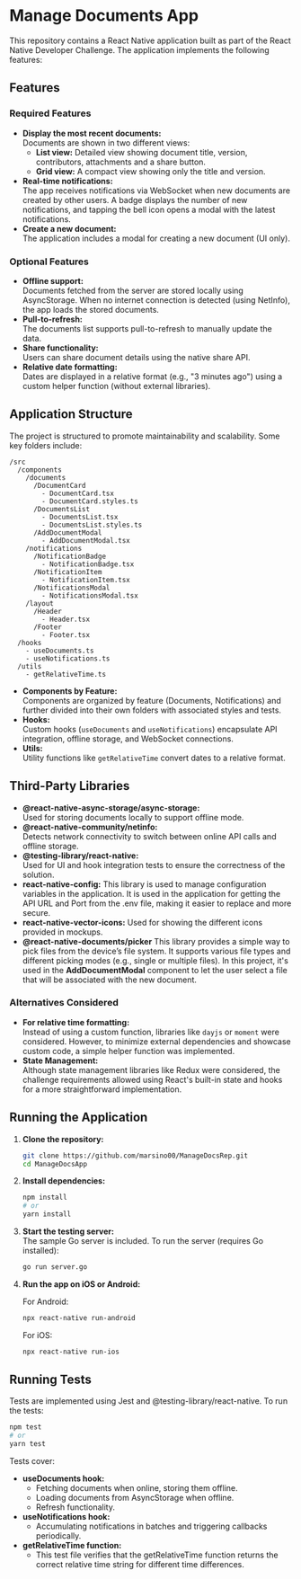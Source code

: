 # Manage Documents App

This repository contains a React Native application built as part of the React Native Developer Challenge. The application implements the following features:

## Features

### Required Features

- **Display the most recent documents:**  
  Documents are shown in two different views:
  - **List view:** Detailed view showing document title, version, contributors, attachments and a share button.
  - **Grid view:** A compact view showing only the title and version.
- **Real-time notifications:**  
  The app receives notifications via WebSocket when new documents are created by other users. A badge displays the number of new notifications, and tapping the bell icon opens a modal with the latest notifications.
- **Create a new document:**  
  The application includes a modal for creating a new document (UI only).

### Optional Features

- **Offline support:**  
  Documents fetched from the server are stored locally using AsyncStorage. When no internet connection is detected (using NetInfo), the app loads the stored documents.
- **Pull-to-refresh:**  
  The documents list supports pull-to-refresh to manually update the data.
- **Share functionality:**  
  Users can share document details using the native share API.
- **Relative date formatting:**  
  Dates are displayed in a relative format (e.g., "3 minutes ago") using a custom helper function (without external libraries).

## Application Structure

The project is structured to promote maintainability and scalability. Some key folders include:

```
/src
  /components
    /documents
      /DocumentCard
        - DocumentCard.tsx
        - DocumentCard.styles.ts
      /DocumentsList
        - DocumentsList.tsx
        - DocumentsList.styles.ts
      /AddDocumentModal
        - AddDocumentModal.tsx
    /notifications
      /NotificationBadge
        - NotificationBadge.tsx
      /NotificationItem
        - NotificationItem.tsx
      /NotificationsModal
        - NotificationsModal.tsx
    /layout
      /Header
        - Header.tsx
      /Footer
        - Footer.tsx
  /hooks
    - useDocuments.ts
    - useNotifications.ts
  /utils
    - getRelativeTime.ts
```

- **Components by Feature:**  
  Components are organized by feature (Documents, Notifications) and further divided into their own folders with associated styles and tests.
- **Hooks:**  
  Custom hooks (`useDocuments` and `useNotifications`) encapsulate API integration, offline storage, and WebSocket connections.
- **Utils:**  
  Utility functions like `getRelativeTime` convert dates to a relative format.

## Third-Party Libraries

- **@react-native-async-storage/async-storage:**  
  Used for storing documents locally to support offline mode.
- **@react-native-community/netinfo:**  
  Detects network connectivity to switch between online API calls and offline storage.
- **@testing-library/react-native:**  
  Used for UI and hook integration tests to ensure the correctness of the solution.
- **react-native-config:**
  This library is used to manage configuration variables in the application. It is used in the application for getting the API URL and Port from the .env file, making it easier to replace and more secure.
- **react-native-vector-icons:**
  Used for showing the different icons provided in mockups.
- **@react-native-documents/picker**
  This library provides a simple way to pick files from the device’s file system. It supports various file types and different picking modes (e.g., single or multiple files). In this project, it's used in the **AddDocumentModal** component to let the user select a file that will be associated with the new document.

### Alternatives Considered

- **For relative time formatting:**  
  Instead of using a custom function, libraries like `dayjs` or `moment` were considered. However, to minimize external dependencies and showcase custom code, a simple helper function was implemented.
- **State Management:**  
  Although state management libraries like Redux were considered, the challenge requirements allowed using React's built-in state and hooks for a more straightforward implementation.

## Running the Application

1. **Clone the repository:**

   ```bash
   git clone https://github.com/marsino00/ManageDocsRep.git
   cd ManageDocsApp
   ```

2. **Install dependencies:**

   ```bash
   npm install
   # or
   yarn install
   ```

3. **Start the testing server:**  
   The sample Go server is included. To run the server (requires Go installed):

   ```bash
   go run server.go
   ```

4. **Run the app on iOS or Android:**

   For Android:

   ```bash
   npx react-native run-android
   ```

   For iOS:

   ```bash
   npx react-native run-ios
   ```

## Running Tests

Tests are implemented using Jest and @testing-library/react-native. To run the tests:

```bash
npm test
# or
yarn test
```

Tests cover:

- **useDocuments hook:**
  - Fetching documents when online, storing them offline.
  - Loading documents from AsyncStorage when offline.
  - Refresh functionality.
- **useNotifications hook:**
  - Accumulating notifications in batches and triggering callbacks periodically.
- **getRelativeTime function:**
  - This test file verifies that the getRelativeTime function returns the correct relative time string for different time differences.
